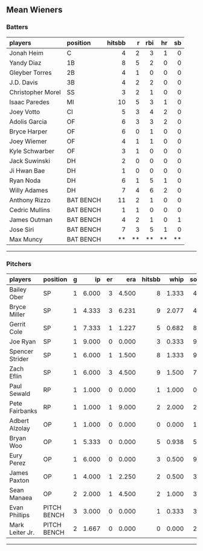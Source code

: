## Mean Wieners

### Batters

 
|players           |position  | hitsbb|  r| rbi| hr| sb| 
|:-----------------|:---------|------:|--:|---:|--:|--:| 
|Jonah Heim        |C         |      4|  2|   3|  1|  0| 
|Yandy Diaz        |1B        |      8|  5|   2|  0|  0| 
|Gleyber Torres    |2B        |      4|  1|   0|  0|  0| 
|J.D. Davis        |3B        |      4|  2|   2|  0|  0| 
|Christopher Morel |SS        |      3|  2|   1|  0|  0| 
|Isaac Paredes     |MI        |     10|  5|   3|  1|  0| 
|Joey Votto        |CI        |      5|  3|   4|  2|  0| 
|Adolis Garcia     |OF        |      6|  3|   3|  2|  0| 
|Bryce Harper      |OF        |      6|  0|   1|  0|  0| 
|Joey Wiemer       |OF        |      4|  1|   1|  0|  0| 
|Kyle Schwarber    |OF        |      3|  1|   0|  0|  0| 
|Jack Suwinski     |DH        |      2|  0|   0|  0|  0| 
|Ji Hwan Bae       |DH        |      1|  0|   0|  0|  0| 
|Ryan Noda         |DH        |      6|  1|   5|  1|  0| 
|Willy Adames      |DH        |      7|  4|   6|  2|  0| 
|Anthony Rizzo     |BAT BENCH |     11|  2|   1|  0|  0| 
|Cedric Mullins    |BAT BENCH |      1|  1|   0|  0|  0| 
|James Outman      |BAT BENCH |      4|  2|   1|  0|  1| 
|Jose Siri         |BAT BENCH |      7|  3|   5|  1|  0| 
|Max Muncy         |BAT BENCH |     **| **|  **| **| **| 


* * *

### Pitchers

 
|players         |position    |  g|    ip| er|   era| hitsbb|  whip| so|  w| sv| 
|:---------------|:-----------|--:|-----:|--:|-----:|------:|-----:|--:|--:|--:| 
|Bailey Ober     |SP          |  1| 6.000|  3| 4.500|      8| 1.333|  4|  0|  0| 
|Bryce Miller    |SP          |  1| 4.333|  3| 6.231|      9| 2.077|  4|  0|  0| 
|Gerrit Cole     |SP          |  1| 7.333|  1| 1.227|      5| 0.682|  8|  1|  0| 
|Joe Ryan        |SP          |  1| 9.000|  0| 0.000|      3| 0.333|  9|  1|  0| 
|Spencer Strider |SP          |  1| 6.000|  1| 1.500|      8| 1.333|  9|  1|  0| 
|Zach Eflin      |SP          |  1| 6.000|  3| 4.500|      9| 1.500|  7|  1|  0| 
|Paul Sewald     |RP          |  1| 1.000|  0| 0.000|      1| 1.000|  0|  0|  0| 
|Pete Fairbanks  |RP          |  1| 1.000|  1| 9.000|      2| 2.000|  2|  0|  0| 
|Adbert Alzolay  |OP          |  1| 1.000|  0| 0.000|      0| 0.000|  1|  0|  0| 
|Bryan Woo       |OP          |  1| 5.333|  0| 0.000|      5| 0.938|  5|  1|  0| 
|Eury Perez      |OP          |  1| 6.000|  0| 0.000|      3| 0.500|  9|  0|  0| 
|James Paxton    |OP          |  1| 4.000|  1| 2.250|      2| 0.500|  3|  0|  0| 
|Sean Manaea     |OP          |  2| 2.000|  1| 4.500|      2| 1.000|  3|  0|  0| 
|Evan Phillips   |PITCH BENCH |  3| 3.000|  0| 0.000|      1| 0.333|  3|  0|  3| 
|Mark Leiter Jr. |PITCH BENCH |  2| 1.667|  0| 0.000|      0| 0.000|  2|  0|  0| 


* * *


